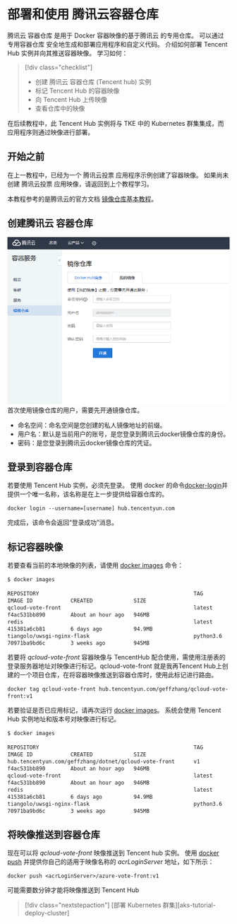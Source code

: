 # <a name="tutorial-deploy-and-use-azure-container-registry"></a> 部署和使用 腾讯云容器仓库

腾讯云 容器仓库 是用于 Docker 容器映像的基于腾讯云 的专用仓库。 可以通过专用容器仓库 安全地生成和部署应用程序和自定义代码。  介绍如何部署 Tencent Hub 实例并向其推送容器映像。 学习如何：

> [!div class="checklist"]
> * 创建 腾讯云 容器仓库 (Tencent hub) 实例
> * 标记 Tencent Hub 的容器映像
> * 向 Tencent Hub 上传映像
> * 查看仓库中的映像

在后续教程中，此 Tencent Hub 实例将与 TKE 中的 Kubernetes 群集集成，而应用程序则通过映像进行部署。

## <a name="before-you-begin"></a>开始之前

在上一教程中，已经为一个 腾讯云投票 应用程序示例创建了容器映像。 如果尚未创建 腾讯云投票 应用映像，请返回到上个教程学习。

本教程参考的是腾讯云的官方文档 [镜像仓库基本教程](https://cloud.tencent.com/document/product/457/9117)。

## <a name="create-an-qcloud-container-registry"></a>创建腾讯云 容器仓库

![开通镜像仓库](./resource/createccr.png)
首次使用镜像仓库的用户，需要先开通镜像仓库。

 - 命名空间：命名空间是您创建的私人镜像地址的前缀。
 - 用户名：默认是当前用户的账号，是您登录到腾讯云docker镜像仓库的身份。
 - 密码：是您登录到腾讯云docker镜像仓库的凭证。

 
## <a name="log-in-to-the-container-registry"></a>登录到容器仓库

若要使用 Tencent Hub 实例，必须先登录。 使用 docker 的命令[docker-login]并提供一个唯一名称，该名称是在上一步提供给容器仓库的。

```docker cli
docker login --username=[username] hub.tencentyun.com
```

完成后，该命令会返回“登录成功”消息。

## <a name="tag-a-container-image"></a>标记容器映像

若要查看当前的本地映像的列表，请使用 [docker images][docker-images] 命令：

```
$ docker images

REPOSITORY                                                 TAG                      IMAGE ID            CREATED             SIZE
qcloud-vote-front                                          latest                   f4ac531bb890        About an hour ago   946MB
redis                                                      latest                   415381a6cb81        6 days ago          94.9MB
tiangolo/uwsgi-nginx-flask                                 python3.6                70971ba9bd6c        3 weeks ago         945MB
```

若要将 *qcloud-vote-front* 容器映像与 TencentHub 配合使用，需使用注册表的登录服务器地址对映像进行标记。qcloud-vote-front 就是我再Tencent Hub上创建的一个项目仓库，在将容器映像推送到容器仓库时，使用此标记进行路由。



```console
docker tag qcloud-vote-front hub.tencentyun.com/geffzhang/qcloud-vote-front:v1
```

若要验证是否已应用标记，请再次运行 [docker images][docker-images]。 系统会使用 Tencent Hub 实例地址和版本号对映像进行标记。

```
$ docker images

REPOSITORY                                                 TAG                      IMAGE ID            CREATED             SIZE
hub.tencentyun.com/geffzhang/dotnet/qcloud-vote-front      v1                       f4ac531bb890        About an hour ago   946MB
qcloud-vote-front                                          latest                   f4ac531bb890        About an hour ago   946MB
redis                                                      latest                   415381a6cb81        6 days ago          94.9MB
tiangolo/uwsgi-nginx-flask                                 python3.6                70971ba9bd6c        3 weeks ago         945MB
```

## <a name="push-images-to-registry"></a>将映像推送到容器仓库

现在可以将 *qcloud-vote-front* 映像推送到 Tencent hub 实例。 使用 [docker push][docker-push] 并提供你自己的适用于映像名称的 *acrLoginServer* 地址，如下所示：

```console
docker push <acrLoginServer>/azure-vote-front:v1
```

可能需要数分钟才能将映像推送到 Tencent Hub


> [!div class="nextstepaction"]
> [部署 Kubernetes 群集][aks-tutorial-deploy-cluster]

<!-- LINKS - external -->
[docker-login]: https://docs.docker.com/engine/reference/commandline/login/
[docker-images]: https://docs.docker.com/engine/reference/commandline/images/
[docker-push]: https://docs.docker.com/engine/reference/commandline/push/
